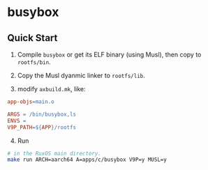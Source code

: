 # busybox

## Quick Start

1. Compile `busybox` or get its ELF binary (using Musl), then copy to `rootfs/bin`.

2. Copy the Musl dyanmic linker to `rootfs/lib`.

3. modify `axbuild.mk`, like:

```makefile
app-objs=main.o

ARGS = /bin/busybox,ls
ENVS = 
V9P_PATH=${APP}/rootfs
```

4. Run

```sh
# in the RuxOS main directory.
make run ARCH=aarch64 A=apps/c/busybox V9P=y MUSL=y 
```
